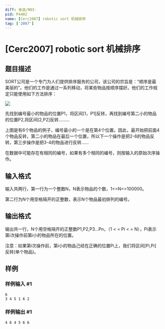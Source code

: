 ```yaml
---
diff: 省选/NOI-
pid: P4402
name: [Cerc2007] robotic sort 机械排序
tag: ['2007']
---
```

# [Cerc2007] robotic sort 机械排序
## 题目描述

SORT公司是一个专门为人们提供排序服务的公司，该公司的宗旨是：“顺序是最美丽的”。他们的工作是通过一系列移动，将某些物品按顺序摆好。他们的工作规定只能使用如下方法排序：

![](https://cdn.luogu.com.cn/upload/pic/17272.png)

先找到编号最小的物品的位置P1，将区间[1，P1]反转，再找到编号第二小的物品的位置P2,将区间[2,P2]反转.........

上图是有6个物品的例子，编号最小的一个是在第4个位置。因此，最开始把前面4个物品反转，第二小的物品在最后一个位置，所以下一个操作是把2-6的物品反转，第三步操作是把3-4的物品进行反转……

在数据中可能存在有相同的编号，如果有多个相同的编号，则按输入的原始次序操作。
## 输入格式

输入共两行，第一行为一个整数N，N表示物品的个数，1<=N<=100000。

第二行为N个用空格隔开的正整数，表示N个物品最初排列的编号。
## 输出格式

输出共一行，N个用空格隔开的正整数P1,P2,P3…Pn，（1 < = Pi < = N），Pi表示第i次操作前第i小的物品所在的位置。

 注意：如果第i次操作前，第i小的物品己经在正确的位置Pi上，我们将区间[Pi,Pi]反转(单个物品)。
## 样例

### 样例输入 #1
```
6
3 4 5 1 6 2
```
### 样例输出 #1
```
4 6 4 5 6 6
```
